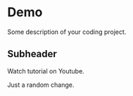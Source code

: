 # Demo
Some description of your coding project.

## Subheader 

Watch tutorial on Youtube.

Just a random change.
